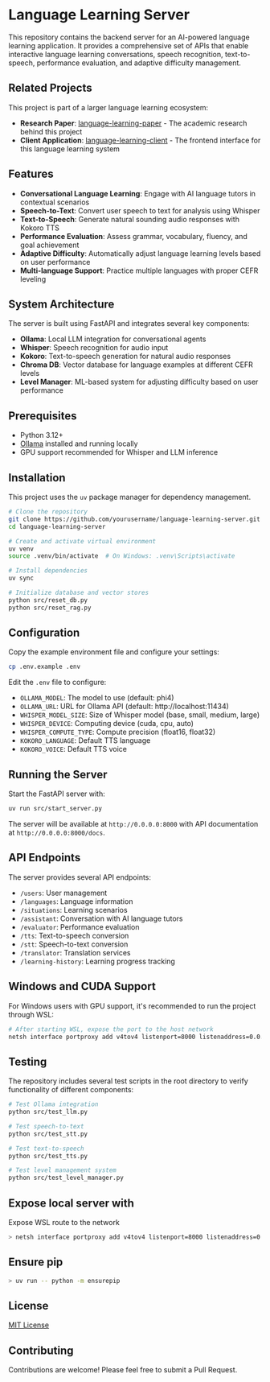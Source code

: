 # Language Learning Server

This repository contains the backend server for an AI-powered language learning application. It provides a comprehensive set of APIs that enable interactive language learning conversations, speech recognition, text-to-speech, performance evaluation, and adaptive difficulty management.

## Related Projects

This project is part of a larger language learning ecosystem:

- **Research Paper**: [language-learning-paper](https://github.com/EmaSuriano/language-learning-paper) - The academic research behind this project
- **Client Application**: [language-learning-client](https://github.com/EmaSuriano/language-learning-client) - The frontend interface for this language learning system

## Features

- **Conversational Language Learning**: Engage with AI language tutors in contextual scenarios
- **Speech-to-Text**: Convert user speech to text for analysis using Whisper
- **Text-to-Speech**: Generate natural sounding audio responses with Kokoro TTS
- **Performance Evaluation**: Assess grammar, vocabulary, fluency, and goal achievement
- **Adaptive Difficulty**: Automatically adjust language learning levels based on user performance
- **Multi-language Support**: Practice multiple languages with proper CEFR leveling

## System Architecture

The server is built using FastAPI and integrates several key components:

- **Ollama**: Local LLM integration for conversational agents
- **Whisper**: Speech recognition for audio input
- **Kokoro**: Text-to-speech generation for natural audio responses
- **Chroma DB**: Vector database for language examples at different CEFR levels
- **Level Manager**: ML-based system for adjusting difficulty based on user performance

## Prerequisites

- Python 3.12+
- [Ollama](https://ollama.ai/) installed and running locally
- GPU support recommended for Whisper and LLM inference

## Installation

This project uses the `uv` package manager for dependency management.

```bash
# Clone the repository
git clone https://github.com/yourusername/language-learning-server.git
cd language-learning-server

# Create and activate virtual environment
uv venv
source .venv/bin/activate  # On Windows: .venv\Scripts\activate

# Install dependencies
uv sync

# Initialize database and vector stores
python src/reset_db.py
python src/reset_rag.py
```

## Configuration

Copy the example environment file and configure your settings:

```bash
cp .env.example .env
```

Edit the `.env` file to configure:

- `OLLAMA_MODEL`: The model to use (default: phi4)
- `OLLAMA_URL`: URL for Ollama API (default: http://localhost:11434)
- `WHISPER_MODEL_SIZE`: Size of Whisper model (base, small, medium, large)
- `WHISPER_DEVICE`: Computing device (cuda, cpu, auto)
- `WHISPER_COMPUTE_TYPE`: Compute precision (float16, float32)
- `KOKORO_LANGUAGE`: Default TTS language
- `KOKORO_VOICE`: Default TTS voice

## Running the Server

Start the FastAPI server with:

```bash
uv run src/start_server.py
```

The server will be available at `http://0.0.0.0:8000` with API documentation at `http://0.0.0.0:8000/docs`.

## API Endpoints

The server provides several API endpoints:

- `/users`: User management
- `/languages`: Language information
- `/situations`: Learning scenarios
- `/assistant`: Conversation with AI language tutors
- `/evaluator`: Performance evaluation
- `/tts`: Text-to-speech conversion
- `/stt`: Speech-to-text conversion
- `/translator`: Translation services
- `/learning-history`: Learning progress tracking

## Windows and CUDA Support

For Windows users with GPU support, it's recommended to run the project through WSL:

```bash
# After starting WSL, expose the port to the host network
netsh interface portproxy add v4tov4 listenport=8000 listenaddress=0.0.0.0 connectport=8000 connectaddress=<wsl-ip-address>
```

## Testing

The repository includes several test scripts in the root directory to verify functionality of different components:

```bash
# Test Ollama integration
python src/test_llm.py

# Test speech-to-text
python src/test_stt.py

# Test text-to-speech
python src/test_tts.py

# Test level management system
python src/test_level_manager.py
```

## Expose local server with

Expose WSL route to the network

```bash
> netsh interface portproxy add v4tov4 listenport=8000 listenaddress=0.0.0.0 connectport=8000 connectaddress=172.27.122.158
```

## Ensure pip

```bash
> uv run -- python -m ensurepip
```

## License

[MIT License](LICENSE)

## Contributing

Contributions are welcome! Please feel free to submit a Pull Request.
